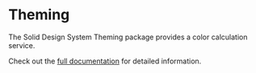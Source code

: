# Theming

The Solid Design System Theming package provides a color calculation service.

Check out the [full documentation](https://solid-design-system.fe.union-investment.de/x.x.x/storybook/) for detailed information.
